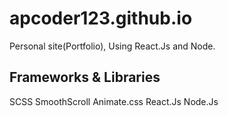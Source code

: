 # apcoder123.github.io
Personal site(Portfolio), Using React.Js and Node.

## Frameworks & Libraries
SCSS
SmoothScroll
Animate.css
React.Js
Node.Js
